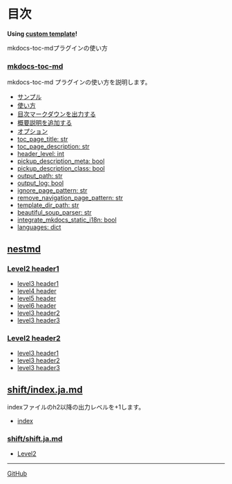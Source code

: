 <!-- ====================== TOC ====================== -->
<!-- Generated by mkdocs-toc-md plugin -->
<!-- ================================================= -->



# 目次

**Using [custom template](https://github.com/try0/mkdocs-toc-md/blob/main/sample/custom_template/toc.md.j2)!**  

mkdocs-toc-mdプラグインの使い方

### [mkdocs-toc-md](mkdocs-toc-md.ja.md#mkdocs-toc-md)
mkdocs-toc-md プラグインの使い方を説明します。

* [サンプル](mkdocs-toc-md.ja.md#_1)
* [使い方](mkdocs-toc-md.ja.md#_2)
* [目次マークダウンを出力する](mkdocs-toc-md.ja.md#_3)
* [概要説明を追加する](mkdocs-toc-md.ja.md#_4)
* [オプション](mkdocs-toc-md.ja.md#_5)
* [toc_page_title: str](mkdocs-toc-md.ja.md#toc_page_title-str)
* [toc_page_description: str](mkdocs-toc-md.ja.md#toc_page_description-str)
* [header_level: int](mkdocs-toc-md.ja.md#header_level-int)
* [pickup_description_meta: bool](mkdocs-toc-md.ja.md#pickup_description_meta-bool)
* [pickup_description_class: bool](mkdocs-toc-md.ja.md#pickup_description_class-bool)
* [output_path: str](mkdocs-toc-md.ja.md#output_path-str)
* [output_log: bool](mkdocs-toc-md.ja.md#output_log-bool)
* [ignore_page_pattern: str](mkdocs-toc-md.ja.md#ignore_page_pattern-str)
* [remove_navigation_page_pattern: str](mkdocs-toc-md.ja.md#remove_navigation_page_pattern-str)
* [template_dir_path: str](mkdocs-toc-md.ja.md#template_dir_path-str)
* [beautiful_soup_parser: str](mkdocs-toc-md.ja.md#beautiful_soup_parser-str)
* [integrate_mkdocs_static_i18n: bool](mkdocs-toc-md.ja.md#integrate_mkdocs_static_i18n-bool)
* [languages: dict](mkdocs-toc-md.ja.md#languages-dict)
## [nestmd](nestfolder/nest.md#nestmd)
### [Level2 header1](nestfolder/nest.md#level2-header1)
* [level3 header1](nestfolder/nest.md#level3-header1)
* [level4 header](nestfolder/nest.md#level4-header)
* [level5 header](nestfolder/nest.md#level5-header)
* [level6 header](nestfolder/nest.md#level6-header)
* [level3 header2](nestfolder/nest.md#level3-header2)
* [level3 header3](nestfolder/nest.md#level3-header3)
### [Level2 header2](nestfolder/nest.md#level2-header2)
* [level3 header1](nestfolder/nest.md#level3-header1_1)
* [level3 header2](nestfolder/nest.md#level3-header2_1)
* [level3 header3](nestfolder/nest.md#level3-header3_1)
## [shift/index.ja.md](shift/index.ja.md#shiftindexjamd)
indexファイルのh2以降の出力レベルを+1します。

* [index](shift/index.ja.md#index)
### [shift/shift.ja.md](shift/shift.ja.md#shiftshiftjamd)
* [Level2](shift/shift.ja.md#level2)


---

[GitHub](https://github.com/try0/mkdocs-toc-md)